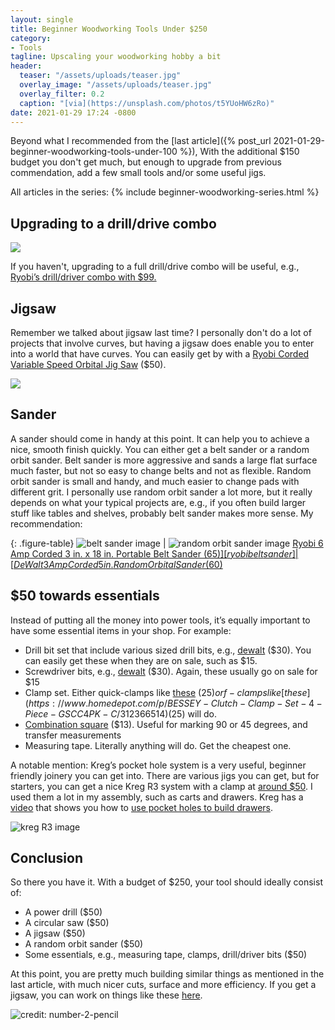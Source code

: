 ```yaml
---
layout: single
title: Beginner Woodworking Tools Under $250
category:
- Tools
tagline: Upscaling your woodworking hobby a bit
header:
  teaser: "/assets/uploads/teaser.jpg"
  overlay_image: "/assets/uploads/teaser.jpg"
  overlay_filter: 0.2
  caption: "[via](https://unsplash.com/photos/t5YUoHW6zRo)"
date: 2021-01-29 17:24 -0800
---
```

Beyond what I recommended from the [last article]({% post_url 2021-01-29-beginner-woodworking-tools-under-100 %}), With the additional $150 budget you don't get much, but enough to upgrade from previous commendation, add a few small tools and/or some useful jigs.

All articles in the series:
{% include beginner-woodworking-series.html %}

## Upgrading to a drill/drive combo
![](https://paper-attachments.dropbox.com/s_4CC1CCBA6EF6FDBCC84CC1D34681B31BED653067BA441EC2D5D070896CBF5C3D_1611734287728_image.png)


If you haven't, upgrading to a full drill/drive combo will be useful, e.g., [Ryobi’s drill/driver combo with $99.](https://www.homedepot.com/p/RYOBI-18-Volt-ONE-Lithium-Ion-Cordless-2-Tool-Combo-Kit-w-Drill-Driver-Impact-Driver-2-1-5-Ah-Batteries-Charger-and-Bag-P1817/309659483)


## Jigsaw

Remember we talked about jigsaw last time? I personally don't do a lot of projects that involve curves, but having a jigsaw does enable you to enter into a world that have curves. You can easily get by with a [Ryobi Corded Variable Speed Orbital Jig Saw](https://www.homedepot.com/p/RYOBI-4-8-Amp-Corded-Variable-Speed-Orbital-Jig-Saw-JS481LG/205105611) ($50).


![](https://paper-attachments.dropbox.com/s_E0382858D645F20FFC1B46990F1A3D07513F907E2E8FC4E0B0D3509A86E7C0BE_1611963060477_image.png)

## Sander

A sander should come in handy at this point. It can help you to achieve a nice, smooth finish quickly. You can either get a belt sander or a random orbit sander. Belt sander is more aggressive and sands a large flat surface much faster, but not so easy to change belts and not as flexible. Random orbit sander is small and handy, and much easier to change pads with different grit. I personally use random orbit sander a lot more, but it really depends on what your typical projects are, e.g., if you often build larger stuff like tables and shelves, probably belt sander makes more sense. My recommendation:

{: .figure-table}
![belt sander image] | ![random orbit sander image]
[Ryobi 6 Amp Corded 3 in. x 18 in. Portable Belt Sander ($65)][ryobi belt sander] | [DeWalt 3 Amp Corded 5 in. Random Orbital Sander  ($60)][dewalt random orbit sander]

## $50 towards essentials

Instead of putting all the money into power tools, it’s equally important to have some essential items in your shop. For example:

- Drill bit set that include various sized drill bits, e.g., [dewalt](https://amzn.to/2NOatkN) ($30). You can easily get these when they are on sale, such as $15.
- Screwdriver bits, e.g., [dewalt](https://amzn.to/3pwfxrP) ($30). Again, these usually go on sale for $15
- Clamp set. Either quick-clamps like [these](https://amzn.to/2Yrw7NF) ($25) or f-clamps like [these](https://www.homedepot.com/p/BESSEY-Clutch-Clamp-Set-4-Piece-GSCC4PK-C/312366514) ($25) will do.
- [Combination square](https://amzn.to/3iYH8zq) ($13). Useful for marking 90 or 45 degrees, and transfer measurements
- Measuring tape. Literally anything will do. Get the cheapest one.

A notable mention: Kreg’s pocket hole system is a very useful, beginner friendly joinery you can get into. There are various jigs you can get, but for starters, you can get a nice Kreg R3 system with a clamp at [around $50](https://amzn.to/3cptvIy). I used them a lot in my assembly, such as carts and drawers. Kreg has a [video](https://www.youtube.com/watch?v=C0bVRQbQIzI) that shows you how to [use pocket holes to build drawers](https://www.youtube.com/watch?v=C0bVRQbQIzI).

![kreg R3 image]


## Conclusion

So there you have it. With a budget of $250, your tool should ideally consist of:

- A power drill ($50)
- A circular saw ($50)
- A jigsaw ($50)
- A random orbit sander ($50)
- Some essentials, e.g., measuring tape, clamps, drill/driver bits ($50)

At this point, you are pretty much building similar things as mentioned in the last article, with much nicer cuts, surface and more efficiency. If you get a jigsaw, you can work on things like
these [here](https://www.number-2-pencil.com/diy-jigsaw-projects/).


![credit: number-2-pencil](https://paper-attachments.dropbox.com/s_E0382858D645F20FFC1B46990F1A3D07513F907E2E8FC4E0B0D3509A86E7C0BE_1611964667140_image.png)

[ryobi belt sander]: https://www.homedepot.com/p/RYOBI-6-Amp-Corded-3-in-x-18-in-Portable-Belt-Sander-BE319/205216313
[dewalt random orbit sander]: https://www.homedepot.com/p/DEWALT-3-Amp-Corded-5-in-Random-Orbital-Hook-and-Loop-Sander-DWE6421K/206036887
[belt sander image]: https://paper-attachments.dropbox.com/s_E0382858D645F20FFC1B46990F1A3D07513F907E2E8FC4E0B0D3509A86E7C0BE_1611963577974_image.png
[random orbit sander image]: https://paper-attachments.dropbox.com/s_E0382858D645F20FFC1B46990F1A3D07513F907E2E8FC4E0B0D3509A86E7C0BE_1611963568655_image.png
[kreg R3 image]: https://paper-attachments.dropbox.com/s_E0382858D645F20FFC1B46990F1A3D07513F907E2E8FC4E0B0D3509A86E7C0BE_1611969708598_image.png
